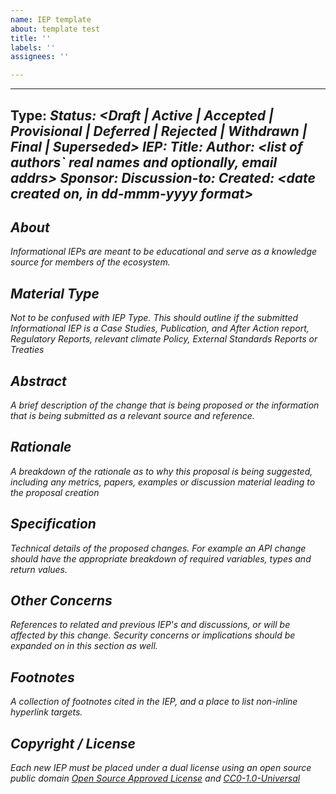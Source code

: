 ```yaml
---
name: IEP template
about: template test
title: ''
labels: ''
assignees: ''

---
```


---
Type: <I> 
Status: <Draft | Active | Accepted | Provisional | Deferred | Rejected | Withdrawn | Final | Superseded>
IEP: <IEP Number> 
Title: <IEP Title>
Author: <list of authors` real names and optionally, email addrs>
Sponsor: <Name of sponsor organization>
Discussion-to: <URL of current discussion thread>
Created: <date created on, in dd-mmm-yyyy format>
---

## About 
Informational IEPs are meant to be educational and serve as a knowledge source for members of the ecosystem.  
  
## Material Type 
Not to be confused with IEP Type. This should outline if the submitted Informational IEP is a Case Studies, Publication, and After Action report, Regulatory Reports, relevant climate Policy, External Standards Reports or Treaties

## Abstract
A brief description of the change that is being proposed or the information that is being submitted as a relevant source and reference.

## Rationale 
A breakdown of the rationale as to why this proposal is being suggested, including any metrics, papers, examples or discussion material leading to the proposal creation

## Specification 
Technical details of the proposed changes. For example an API change should have the appropriate breakdown of required variables, types and return values. 

## Other Concerns
References to related and previous IEP's and discussions, or will be affected by this change. Security concerns or implications should be expanded on in this section as well. 
  
## Footnotes
A collection of footnotes cited in the IEP, and a place to list non-inline hyperlink targets.
  
## Copyright / License
Each new IEP must be placed under a dual license using an open source public domain [Open Source Approved License](https://opensource.org/licenses) and [CC0-1.0-Universal](https://choosealicense.com/licenses/cc0-1.0/)
